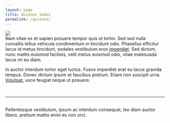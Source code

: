 ```yaml
---
layout: page
title: Quienes Somos
permalink: /quienes/
---
```

<img class="img-responsive img-thumbnail one right" src="/img/mali.png">

<br/>
Nam vitae ex et sapien posuere tempor quis ut tortor. Sed sed nulla convallis tellus vehicula condimentum in tincidunt odio. Phasellus efficitur lacus id metus tincidunt, sodales vestibulum eros <a href="http://reddit.com" target="blank">imperdiet</a>. Sed dictum, nunc mattis euismod facilisis, velit metus euismod odio, vitae malesuada lacus mi eu diam.  

In auctor interdum tortor eget luctus. Fusce imperdiet erat eu lacus gravida tempus. Donec dictum ipsum et faucibus pretium. Etiam non suscipit urna. <a href="http://fortawesome.github.io/Font-Awesome/" target="blank">Volutpat</a>, usce feugiat neque ut posuere. 

<br/>
<hr/>
<br/>
<span class="contacticon center">
  <a href="mailto:info@maliaccesorios.cl"><i class="fa fa-envelope-square"></i></a>
  <a href="http://www.facebook.com" target="_blank"><i class="fa fa-facebook"></i></a>
  <a href="https://instagram.com/" target="_blank"><i class="fa fa-instagram"></i></a>
</span>

<div class="col three caption">
	Pellentesque vestibulum, ipsum ac interdum consequat, leo diam auctor libero, pretium mattis enim ex non orci.
</div>

